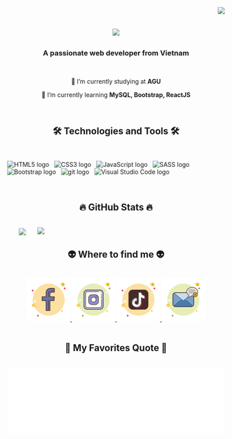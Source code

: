 <!-- HuynhThanhDat -->
<img align="right" src="https://visitor-badge.laobi.icu/badge?page_id=salesp07.salesp07">
<h1 align="center">
  <a href="https://git.io/typing-svg">
    <img src="https://readme-typing-svg.herokuapp.com/?lines=Hi+There!+👋;+I'm+Dat+Huynh!;&center=true&size=30&color=40E0D0">
  </a>
</h1>
<h3 align="center">A passionate web developer from Vietnam </h3>
<br/>

<div align="center">

🔭 I’m currently studying at **AGU**

🌱 I’m currently learning **MySQL, Bootstrap, ReactJS**

 <!-- 💬 Ask me about **Node.js, React, Firebase, MongoDB** -->

<!-- ⚡ Fun fact **Game of Thrones Night's Watch cloaks are made from Ikea rugs** -->
 </div>
<br>
<h2 align="center">🛠 Technologies and Tools 🛠</h2>
<br>
<!-- https://simpleicons.org/ -->

<span><img src="https://img.shields.io/badge/HTML5-282C34?logo=html5&logoColor=E34F26" alt="HTML5 logo" title="HTML5" height="25" /></span>
&nbsp;
<span><img src="https://img.shields.io/badge/CSS3-282C34?logo=css3&logoColor=1572B6" alt="CSS3 logo" title="CSS3" height="25" /></span>
&nbsp;
<span><img src="https://img.shields.io/badge/JavaScript-282C34?logo=javascript&logoColor=F7DF1E" alt="JavaScript logo" title="JavaScript" height="25" /></span>
&nbsp;
<span><img src="https://img.shields.io/badge/Sass-282C34?logo=sass&logoColor=CC6699" alt="SASS logo" title="SASS" height="25" /></span>
&nbsp;
<span><img src="https://img.shields.io/badge/Bootstrap-282C34?logo=bootstrap&logoColor=7952B3" alt="Bootstrap logo" title="Bootstrap" height="25" /></span>
&nbsp;
<span><img src="https://img.shields.io/badge/git-282C34?logo=git&logoColor=F05032" alt="git logo" title="git" height="25" /></span>
&nbsp;
<span><img src="https://img.shields.io/badge/VS%20Code-282C34?logo=visual-studio-code&logoColor=007ACC" alt="Visual Studio Code logo" title="Visual Studio Code" height="25" /></span>
&nbsp;

<br>
<h2 align="center">🔥 GitHub Stats 🔥</h2>
<!-- https://github.com/anuraghazra/github-readme-stats -->
<br>
<div align=center>
  <a href="#" title="dathuynh1710">
    <img width="315" align="center" src="https://github-readme-stats.vercel.app/api/top-langs/?username=dathuynh1710&hide=c%23,powershell,Mathematica,Ruby,Objective-C,Objective-C%2b%2b,Cuda&title_color=61dafb&text_color=ffffff&icon_color=61dafb&bg_color=20232a&langs_count=8&layout=compact&border_color=61dafb&hide_border=true" />
  </a>
  <a href="#" title="dathuynh1710">
    <img align="right" width="434" src="https://github-readme-stats.vercel.app/api?username=dathuynh1710&show_icons=true&theme=react&border_color=61dafb&hide_border=true&hide=contribs,prs,issues" />

  </a>
</div>

<h2 align="center">👽 Where to find me 👽</h2>
<br>
<!--   -->
<div align="center">
  
  <a href="https://facebook.com/dathuynh1710" target="_blank" rel="noopener">
    <img src="./images/facebook.png" alt="dathuynh1710-facebook" />
  </a> 
  <a href="https://www.instagram.com/__thanhdat___/" target="_blank" rel="noopener">
    <img src="./images/instagram.png" alt="dathuynh1710-instagram" />
  </a>
  <a href="https://www.tiktok.com/@huynhdat2506" target="_blank" rel="noopener">
    <img src="./images/tiktok.png" alt="dathuynh1710-tiktok" />
  <a href="mailto:huynhthanhdat2506@gmail.com" target="_top">
    <img src="./images/gmail.png" alt="dathuynh1710-email" />
  </a>
</div>

<br>
<h2 align="center">📑 My Favorites Quote 📑</h2>
<br>
<a href="#" target="_blank">
  <img src="svg/my-quotes.svg" width="846" height="150" alt="dathuynh1710-quotes" />
</a>
